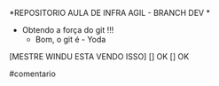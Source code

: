 *REPOSITORIO AULA DE INFRA AGIL - BRANCH DEV *

- Obtendo a força do git !!!
	- Bom, o git é - Yoda

[MESTRE WINDU ESTA VENDO ISSO]
[] OK
[] OK

#comentario
